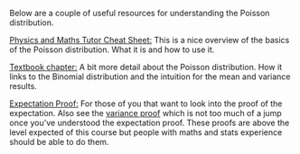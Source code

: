 Below are a couple of useful resources for understanding the Poisson distribution.

[Physics and Maths Tutor Cheat Sheet:](https://pmt.physicsandmathstutor.com/download/Maths/A-level/Further/Statistics/AQA/Cheat-Sheets/Poisson%20Distribution%20I.pdf)
This is a nice overview of the basics of the Poisson distribution. What it is and how to use it.

[Textbook chapter:](https://www.ncl.ac.uk/webtemplate/ask-assets/external/maths-resources/images/Poisson_dist.pdf)
A bit more detail about the Poisson distribution. How it links to the Binomial distribution and the intuition for the mean and variance results.

[Expectation Proof:](https://www.proofwiki.org/wiki/Expectation_of_Poisson_Distribution) For those of you that want to look into the proof of the expectation.
Also see the [variance proof](https://www.proofwiki.org/wiki/Variance_of_Poisson_Distribution) which is not too much of a jump once you've understood the expectation proof.
These proofs are above the level expected of this course but people with maths and stats experience should be able to do them.
